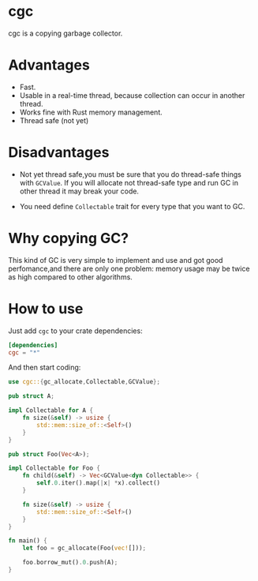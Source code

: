 # cgc 
cgc is a copying garbage collector.

# Advantages
- Fast.
- Usable in a real-time thread, because collection can occur in another thread. 
- Works fine with Rust memory management.
- Thread safe (not yet)

# Disadvantages
- Not yet thread safe,you must be sure that you do thread-safe things with `GCValue`.
  If you will allocate not thread-safe type and run GC in other thread it may break your code.

- You need define `Collectable` trait for every type that you want to GC.

# Why copying GC?
 This kind of GC is very simple to implement and use and got good perfomance,and there are only one problem: memory usage may be twice as high compared to other algorithms.

# How to use

Just add `cgc` to your crate dependencies:
```toml
[dependencies]
cgc = "*"
```

And then start coding:
```rust
use cgc::{gc_allocate,Collectable,GCValue};

pub struct A;

impl Collectable for A {
    fn size(&self) -> usize {
        std::mem::size_of::<Self>()
    }
}

pub struct Foo(Vec<A>);

impl Collectable for Foo {
    fn child(&self) -> Vec<GCValue<dyn Collectable>> {
        self.0.iter().map(|x| *x).collect() 
    }

    fn size(&self) -> usize {
        std::mem::size_of::<Self>()
    }
}

fn main() {
    let foo = gc_allocate(Foo(vec![]));

    foo.borrow_mut().0.push(A);
}

```
